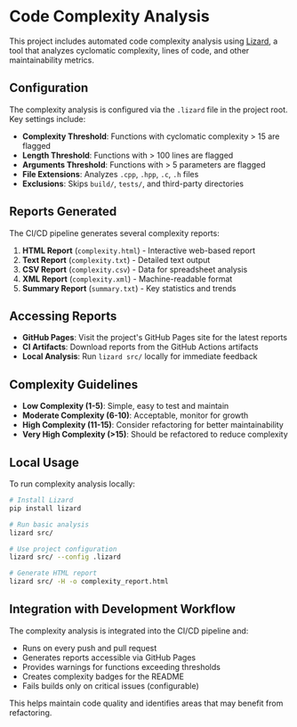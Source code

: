 # Code Complexity Analysis

This project includes automated code complexity analysis using [Lizard](https://github.com/terryyin/lizard), a tool that analyzes cyclomatic complexity, lines of code, and other maintainability metrics.

## Configuration

The complexity analysis is configured via the `.lizard` file in the project root. Key settings include:

- **Complexity Threshold**: Functions with cyclomatic complexity > 15 are flagged
- **Length Threshold**: Functions with > 100 lines are flagged  
- **Arguments Threshold**: Functions with > 5 parameters are flagged
- **File Extensions**: Analyzes `.cpp`, `.hpp`, `.c`, `.h` files
- **Exclusions**: Skips `build/`, `tests/`, and third-party directories

## Reports Generated

The CI/CD pipeline generates several complexity reports:

1. **HTML Report** (`complexity.html`) - Interactive web-based report
2. **Text Report** (`complexity.txt`) - Detailed text output
3. **CSV Report** (`complexity.csv`) - Data for spreadsheet analysis
4. **XML Report** (`complexity.xml`) - Machine-readable format
5. **Summary Report** (`summary.txt`) - Key statistics and trends

## Accessing Reports

- **GitHub Pages**: Visit the project's GitHub Pages site for the latest reports
- **CI Artifacts**: Download reports from the GitHub Actions artifacts
- **Local Analysis**: Run `lizard src/` locally for immediate feedback

## Complexity Guidelines

- **Low Complexity (1-5)**: Simple, easy to test and maintain
- **Moderate Complexity (6-10)**: Acceptable, monitor for growth
- **High Complexity (11-15)**: Consider refactoring for better maintainability
- **Very High Complexity (>15)**: Should be refactored to reduce complexity

## Local Usage

To run complexity analysis locally:

```bash
# Install Lizard
pip install lizard

# Run basic analysis
lizard src/

# Use project configuration
lizard src/ --config .lizard

# Generate HTML report
lizard src/ -H -o complexity_report.html
```

## Integration with Development Workflow

The complexity analysis is integrated into the CI/CD pipeline and:

- Runs on every push and pull request
- Generates reports accessible via GitHub Pages
- Provides warnings for functions exceeding thresholds
- Creates complexity badges for the README
- Fails builds only on critical issues (configurable)

This helps maintain code quality and identifies areas that may benefit from refactoring.
